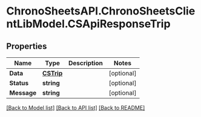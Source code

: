 # ChronoSheetsAPI.ChronoSheetsClientLibModel.CSApiResponseTrip
## Properties

Name | Type | Description | Notes
------------ | ------------- | ------------- | -------------
**Data** | [**CSTrip**](CSTrip.md) |  | [optional] 
**Status** | **string** |  | [optional] 
**Message** | **string** |  | [optional] 

[[Back to Model list]](../README.md#documentation-for-models) [[Back to API list]](../README.md#documentation-for-api-endpoints) [[Back to README]](../README.md)

